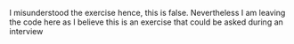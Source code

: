 I misunderstood the exercise hence, this is false. Nevertheless I am leaving the code here as I believe this is an exercise that could be asked during an interview
